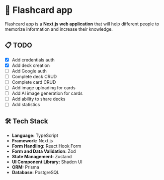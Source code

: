 # 🧠 Flashcard app

Flashcard app is a **Next.js web application** that will help different people to memorize information and increase their knowledge.

## 📋 TODO

- [x] Add credentials auth
- [x] Add deck creation
- [ ] Add Google auth
- [ ] Complete deck CRUD
- [ ] Complete card CRUD
- [ ] Add image uploading for cards
- [ ] Add AI image generation for cards
- [ ] Add ability to share decks
- [ ] Add statistics

## 🛠️ Tech Stack

- **Language:** TypeScript
- **Framework:** Next.js
- **Form Handling:** React Hook Form
- **Form and Data Validation:** Zod
- **State Management:** Zustand
- **UI Component Library:** Shadcn UI
- **ORM:** Prisma
- **Database:** PostgreSQL
